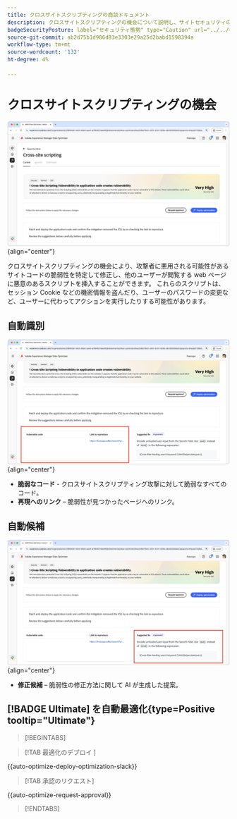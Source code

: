 ```yaml
---
title: クロスサイトスクリプティングの商談ドキュメント
description: クロスサイトスクリプティングの機会について説明し、サイトセキュリティの脆弱性を特定して修正します。
badgeSecurityPosture: label="セキュリティ態勢" type="Caution" url="../../opportunity-types/security-posture.md" tooltip="セキュリティ態勢"
source-git-commit: ab2d75b1d986d83e3303e29a25d2babd1598394a
workflow-type: tm+mt
source-wordcount: '132'
ht-degree: 4%

---
```



# クロスサイトスクリプティングの機会

![ クロスサイトのオポチュニティ ](./assets/cross-site-scripting/hero.png){align="center"}

クロスサイトスクリプティングの機会により、攻撃者に悪用される可能性があるサイトコードの脆弱性を特定して修正し、他のユーザーが閲覧する web ページに悪意のあるスクリプトを挿入することができます。 これらのスクリプトは、セッション Cookie などの機密情報を盗んだり、ユーザーのパスワードの変更など、ユーザーに代わってアクションを実行したりする可能性があります。

## 自動識別

![ クロスサイトのオポチュニティを自動的に特定 ](./assets/cross-site-scripting/auto-identify.png){align="center"}

* **脆弱なコード** - クロスサイトスクリプティング攻撃に対して脆弱なすべてのコード。
* **再現へのリンク** – 脆弱性が見つかったページへのリンク。

## 自動候補

![ クロスサイト商談の自動提案 ](./assets/cross-site-scripting/auto-suggest.png){align="center"}

* **修正候補** – 脆弱性の修正方法に関して AI が生成した提案。

## [!BADGE Ultimate] を自動最適化{type=Positive tooltip="Ultimate"}


>[!BEGINTABS]

>[!TAB  最適化のデプロイ ]

{{auto-optimize-deploy-optimization-slack}}

>[!TAB 承認のリクエスト]

{{auto-optimize-request-approval}}

>[!ENDTABS]
